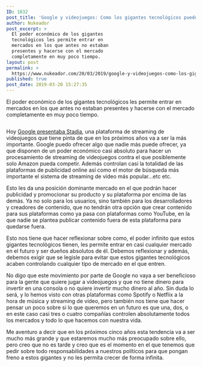 ```yaml
---
ID: 1832
post_title: 'Google y videojuegos: Como los gigantes tecnológicos pueden matar cualquier mercado'
author: Nukeador
post_excerpt: >
  El poder económico de los gigantes
  tecnológicos les permite entrar en
  mercados en los que antes no estaban
  presentes y hacerse con el mercado
  completamente en muy poco tiempo.
layout: post
permalink: >
  https://www.nukeador.com/20/03/2019/google-y-videojuegos-como-los-gigantes-tecnologicos-pueden-matar-cualquier-mercado/
published: true
post_date: 2019-03-20 15:27:35
---
```

<p><script async="" src="https://telegram.org/js/telegram-widget.js?5" data-telegram-post="rincontionuke/71" data-width="100%"></script></p>

<!-- wp:paragraph -->
<p>El poder económico de los gigantes tecnológicos les permite entrar en mercados en los que antes no estaban presentes y hacerse con el mercado completamente en muy poco tiempo.</p>
<!-- /wp:paragraph -->

<!-- wp:more -->
<!--more-->
<!-- /wp:more -->

<!-- wp:image {"id":1833,"align":"center"} -->
<div class="wp-block-image"><figure class="aligncenter"><img src="https://www.nukeador.com/wp-content/uploads/2019/03/Monopoly_pack_logo.png" alt="" class="wp-image-1833"/></figure></div>
<!-- /wp:image -->

<!-- wp:paragraph -->
<p>Hoy <a href="https://www.xataka.com/videojuegos/stadia-plataforma-que-google-quiere-conquistar-streaming-videojuegos-soporta-4k-a-60-fps">Google presentaba Stadia</a>, una plataforma de streaming de videojuegos que tiene pinta de que en los próximos años va a ser la más importante. Google puedo ofrecer algo que nadie más puede ofrecer, ya que disponen de un poder económico casi absoluto para hacer un procesamiento de streaming de videojuegos contra el que posiblemente solo Amazon pueda competir. Además controlan casi la totalidad de las plataformas de publicidad online así como el motor de búsqueda más importante el sistema de streaming de vídeo más popular…etc etc.</p>
<!-- /wp:paragraph -->

<!-- wp:paragraph -->
<p>Esto les da una posición dominante mercado en el que podrán hacer publicidad y promocionar su producto y su plataforma por encima de las demás. Ya no solo para los usuarios, sino también para los desarrolladores y creadores de contenido, que no tendrán otra opción que crear contenido para sus plataformas como ya pasa con plataformas como YouTube, en la que nadie se plantea publicar contenido fuera de esta plataforma para quedarse fuera.</p>
<!-- /wp:paragraph -->

<!-- wp:paragraph -->
<p>Esto nos tiene que hacer reflexionar sobre como, el poder infinito que estos gigantes tecnológicos tienen, les permite entrar en casi cualquier mercado en el futuro y ser dueños absolutos de él. Debemos reflexionar y además, debemos exigir que se legisle para evitar que estos gigantes tecnológicos acaben controlando cualquier tipo de mercado en el que entren.</p>
<!-- /wp:paragraph -->

<!-- wp:paragraph -->
<p>No digo que este movimiento por parte de Google no vaya a ser beneficioso para la gente que quiere jugar a videojuegos y que no tiene dinero para invertir en una consola o no quiere invertir mucho dinero al año. Sin duda lo será, y lo hemos visto con otras plataformas como Spotify o Netflix a la hora de música y streaming de vídeo, pero también nos tiene que hacer pensar un poco sobre si lo que queremos en un futuro es que una, dos, o en este caso casi tres o cuatro compañías controlen absolutamente todos los mercados y todo lo que hacemos con nuestra vida.</p>
<!-- /wp:paragraph -->

<!-- wp:paragraph -->
<p>Me aventuro a decir que en los próximos cinco años esta tendencia va a ser mucho más grande y que estaremos mucho más preocupado sobre ello, pero creo que no es tarde y creo que es el momento en el que tenemos que pedir sobre todo responsabilidades a nuestros políticos para que pongan freno a estos gigantes y no les permita crecer de forma infinita.</p>
<!-- /wp:paragraph -->